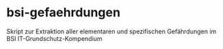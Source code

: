 # bsi-gefaehrdungen
Skript zur Extraktion aller elementaren und spezifischen Gefährdungen im BSI IT-Grundschutz-Kompendium
